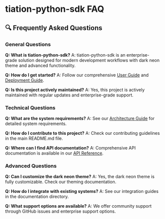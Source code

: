 # tiation-python-sdk FAQ

## 🔍 Frequently Asked Questions

### General Questions

**Q: What is tiation-python-sdk?**
A: tiation-python-sdk is an enterprise-grade solution designed for modern development workflows with dark neon theme and advanced functionality.

**Q: How do I get started?**
A: Follow our comprehensive [User Guide](user-guide.md) and [Deployment Guide](deployment.md).

**Q: Is this project actively maintained?**
A: Yes, this project is actively maintained with regular updates and enterprise-grade support.

### Technical Questions

**Q: What are the system requirements?**
A: See our [Architecture Guide](architecture.md) for detailed system requirements.

**Q: How do I contribute to this project?**
A: Check our contributing guidelines in the main README.md file.

**Q: Where can I find API documentation?**
A: Comprehensive API documentation is available in our [API Reference](api-reference.md).

### Advanced Questions

**Q: Can I customize the dark neon theme?**
A: Yes, the dark neon theme is fully customizable. Check our theming documentation.

**Q: How do I integrate with existing systems?**
A: See our integration guides in the documentation directory.

**Q: What support options are available?**
A: We offer community support through GitHub issues and enterprise support options.

